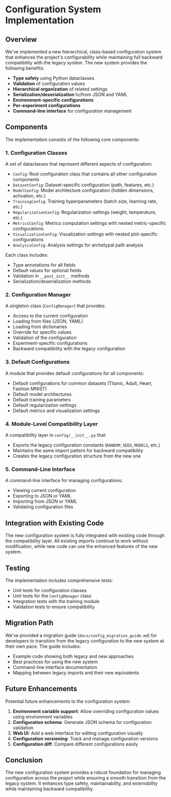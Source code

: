 # Configuration System Implementation

## Overview

We've implemented a new hierarchical, class-based configuration system that enhances the project's configurability while maintaining full backward compatibility with the legacy system. The new system provides the following benefits:

- **Type safety** using Python dataclasses
- **Validation** of configuration values
- **Hierarchical organization** of related settings
- **Serialization/deserialization** to/from JSON and YAML
- **Environment-specific configurations**
- **Per-experiment configurations**
- **Command-line interface** for configuration management

## Components

The implementation consists of the following core components:

### 1. Configuration Classes

A set of dataclasses that represent different aspects of configuration:

- `Config`: Root configuration class that contains all other configuration components
- `DatasetConfig`: Dataset-specific configuration (path, features, etc.)
- `ModelConfig`: Model architecture configuration (hidden dimensions, activation, etc.)
- `TrainingConfig`: Training hyperparameters (batch size, learning rate, etc.)
- `RegularizationConfig`: Regularization settings (weight, temperature, etc.)
- `MetricsConfig`: Metrics computation settings with nested metric-specific configurations
- `VisualizationConfig`: Visualization settings with nested plot-specific configurations
- `AnalysisConfig`: Analysis settings for archetypal path analysis

Each class includes:
- Type annotations for all fields
- Default values for optional fields
- Validation in `__post_init__` methods
- Serialization/deserialization methods

### 2. Configuration Manager

A singleton class (`ConfigManager`) that provides:

- Access to the current configuration
- Loading from files (JSON, YAML)
- Loading from dictionaries
- Override for specific values
- Validation of the configuration
- Experiment-specific configurations
- Backward compatibility with the legacy configuration

### 3. Default Configurations

A module that provides default configurations for all components:

- Default configurations for common datasets (Titanic, Adult, Heart, Fashion MNIST)
- Default model architectures
- Default training parameters
- Default regularization settings
- Default metrics and visualization settings

### 4. Module-Level Compatibility Layer

A compatibility layer in `config/__init__.py` that:

- Exports the legacy configuration constants (`RANDOM_SEED`, `MODELS`, etc.)
- Maintains the same import pattern for backward compatibility
- Creates the legacy configuration structure from the new one

### 5. Command-Line Interface

A command-line interface for managing configurations:

- Viewing current configuration
- Exporting to JSON or YAML
- Importing from JSON or YAML
- Validating configuration files

## Integration with Existing Code

The new configuration system is fully integrated with existing code through the compatibility layer. All existing imports continue to work without modification, while new code can use the enhanced features of the new system.

## Testing

The implementation includes comprehensive tests:

- Unit tests for configuration classes
- Unit tests for the `ConfigManager` class
- Integration tests with the training module
- Validation tests to ensure compatibility

## Migration Path

We've provided a migration guide (`docs/config_migration_guide.md`) for developers to transition from the legacy configuration to the new system at their own pace. The guide includes:

- Example code showing both legacy and new approaches
- Best practices for using the new system
- Command-line interface documentation
- Mapping between legacy imports and their new equivalents

## Future Enhancements

Potential future enhancements to the configuration system:

1. **Environment variable support**: Allow overriding configuration values using environment variables
2. **Configuration schema**: Generate JSON schema for configuration validation
3. **Web UI**: Add a web interface for editing configuration visually
4. **Configuration versioning**: Track and manage configuration versions
5. **Configuration diff**: Compare different configurations easily

## Conclusion

The new configuration system provides a robust foundation for managing configuration across the project while ensuring a smooth transition from the legacy system. It enhances type safety, maintainability, and extensibility while maintaining backward compatibility.